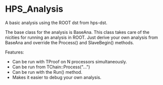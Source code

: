 # HPS_Analysis

A basic analysis using the ROOT dst from hps-dst.

The base class for the analysis is BaseAna. This class takes care of the nicities for running an analysis in ROOT. 
Just derive your own analysis from BaseAna and override the Process() and SlaveBegin() methods.

Features:
* Can be run with TProof on N processors simultaneously.
* Can be run from TChain::Process("...")
* Can be run with the Run() method.
* Makes it easier to debug your own analysis.

